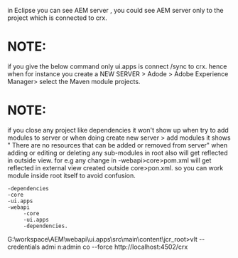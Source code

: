 in Eclipse you can see AEM server , you could see AEM server only to
the project which is connected to crx.

NOTE:
====
if you give the below command only ui.apps is connect /sync to crx. hence when for instance
you create a NEW SERVER  > Adode > Adobe Experience Manager> select the Maven module projects.

NOTE:
=====
if you close any project like dependencies it won't show up when try to add modules to server or when doing
create new server > add modules it shows " There are no resources that can be added or removed from server"
when adding or editing or deleting any sub-modules in root also will get reflected in outside view.
for e.g any change in -webapi>core>pom.xml will get reflected in external view created outside core>pon.xml.
so you can work module inside root itself to avoid confusion.

    -dependencies
    -core
    -ui.apps 
    -webapi 
         -core
         -ui.apps
         -dependencies.


G:\workspace\AEM\webapi\ui.apps\src\main\content\jcr_root>vlt --credentials admi
n:admin co --force http://localhost:4502/crx
